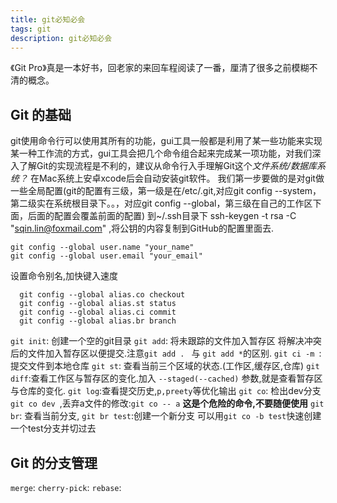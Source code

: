 ```yaml
---
title: git必知必会
tags: git
description: git必知必会
---
```

《Git Pro》真是一本好书，回老家的来回车程阅读了一番，厘清了很多之前模糊不清的概念。
## Git 的基础
git使用命令行可以使用其所有的功能，gui工具一般都是利用了某一些功能来实现某一种工作流的方式，gui工具会把几个命令组合起来完成某一项功能，对我们深入了解Git的实现流程是不利的，建议从命令行入手理解Git这个*文件系统/数据库系统？*
在Mac系统上安卓xcode后会自动安装git软件。
我们第一步要做的是对git做一些全局配置(git的配置有三级，第一级是在/etc/.git,对应git
 config --system，第二级实在系统根目录下。。，对应git config --global，第三级在自己的工作区下面，后面的配置会覆盖前面的配置)
到~/.ssh目录下 ssh-keygen -t rsa -C "sqin.lin@foxmail.com" ,将公钥的内容复制到GitHub的配置里面去.


```
git config --global user.name "your_name"
git config --global user.email "your_email"
```

设置命令别名,加快键入速度

```
  git config --global alias.co checkout
  git config --global alias.st status
  git config --global alias.ci commit
  git config --global alias.br branch
```

`git init`: 创建一个空的git目录
`git add`: 将未跟踪的文件加入暂存区 将解决冲突后的文件加入暂存区以便提交.注意`git add . ` 与 `git add *`的区别.
`git ci -m `: 提交文件到本地仓库
`git st`: 查看当前三个区域的状态.(工作区,缓存区,仓库)
`git diff`:查看工作区与暂存区的变化.加入 `--staged(--cached)` 参数,就是查看暂存区与仓库的变化.
`git log`:查看提交历史,`p,preety`等优化输出
`git co`:  检出dev分支`git co dev `,丢弃a文件的修改:`git co -- a` **这是个危险的命令,不要随便使用**
`git br`: 查看当前分支, `git br test`:创建一个新分支
可以用`git co -b test`快速创建一个test分支并切过去



## Git 的分支管理
`merge`:
`cherry-pick`:
`rebase`: